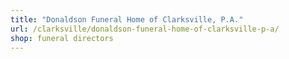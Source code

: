 ```yaml
---
title: "Donaldson Funeral Home of Clarksville, P.A."
url: /clarksville/donaldson-funeral-home-of-clarksville-p-a/
shop: funeral directors
---
```

